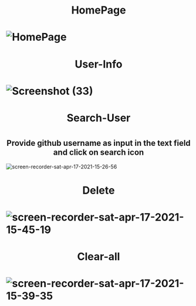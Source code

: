 <h1 align="center">HomePage<h1>

![HomePage](https://user-images.githubusercontent.com/61549396/115108222-d902a880-9f8c-11eb-8028-ce14bbad1280.png)

<h1 align="center">User-Info<h1>

![Screenshot (33)](https://user-images.githubusercontent.com/61549396/115108990-fafe2a00-9f90-11eb-849d-7e4871e4d9d8.png)


<h1 align="center">Search-User<h1>

<h2 align="center">Provide github username as input in the text field and click on search icon</h2> 

![screen-recorder-sat-apr-17-2021-15-26-56](https://user-images.githubusercontent.com/61549396/115109158-c343b200-9f91-11eb-8e56-0d26e0c1ecd8.gif)

<h1 align="center">Delete<h1>

![screen-recorder-sat-apr-17-2021-15-45-19](https://user-images.githubusercontent.com/61549396/115109547-00a93f00-9f94-11eb-9143-828b4714d838.gif)

<h1 align="center">Clear-all<h1>

![screen-recorder-sat-apr-17-2021-15-39-35](https://user-images.githubusercontent.com/61549396/115109434-529d9500-9f93-11eb-8afc-c5207665c2fc.gif)

